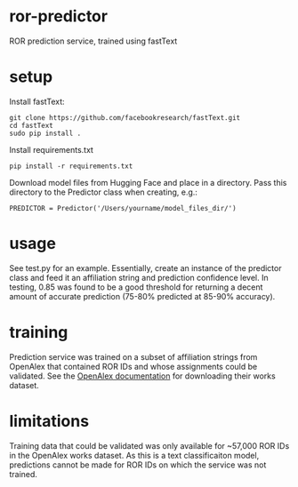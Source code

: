 # ror-predictor
ROR prediction service, trained using fastText

# setup
Install fastText:
````
git clone https://github.com/facebookresearch/fastText.git
cd fastText
sudo pip install .
````

Install requirements.txt
````
pip install -r requirements.txt
````
Download model files from Hugging Face and place in a directory. Pass this directory to the Predictor class when creating, e.g.:
````
PREDICTOR = Predictor('/Users/yourname/model_files_dir/')
````

# usage
See test.py for an example. Essentially, create an instance of the predictor class and feed it an affiliation string and prediction confidence level. In testing, 0.85 was found to be a good threshold for returning a decent amount of accurate prediction (75-80% predicted at 85-90% accuracy).

# training
Prediction service was trained on a subset of affiliation strings from OpenAlex that contained ROR IDs and whose assignments could be validated. See the [OpenAlex documentation](https://docs.openalex.org/download-snapshot) for downloading their works dataset.

# limitations
Training data that could be validated was only available for ~57,000 ROR IDs in the OpenAlex works dataset. As this is a text classificaiton model, predictions cannot be made for ROR IDs on which the service was not trained.
